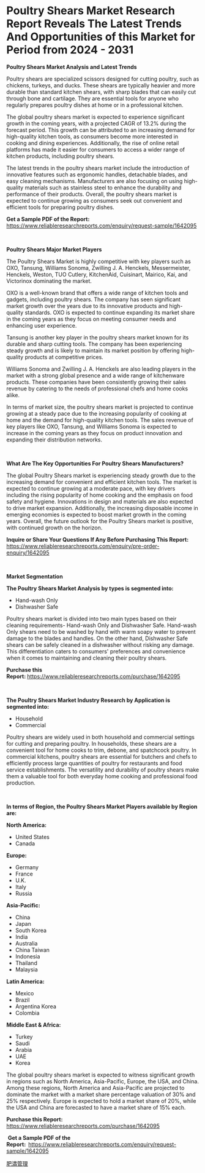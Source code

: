 <p><h1>Poultry Shears Market Research Report Reveals The Latest Trends And Opportunities of this Market for Period from 2024 - 2031</h1></p><p><strong>Poultry Shears Market Analysis and Latest Trends</strong></p>
<p><p>Poultry shears are specialized scissors designed for cutting poultry, such as chickens, turkeys, and ducks. These shears are typically heavier and more durable than standard kitchen shears, with sharp blades that can easily cut through bone and cartilage. They are essential tools for anyone who regularly prepares poultry dishes at home or in a professional kitchen.</p><p>The global poultry shears market is expected to experience significant growth in the coming years, with a projected CAGR of 13.2% during the forecast period. This growth can be attributed to an increasing demand for high-quality kitchen tools, as consumers become more interested in cooking and dining experiences. Additionally, the rise of online retail platforms has made it easier for consumers to access a wider range of kitchen products, including poultry shears.</p><p>The latest trends in the poultry shears market include the introduction of innovative features such as ergonomic handles, detachable blades, and easy cleaning mechanisms. Manufacturers are also focusing on using high-quality materials such as stainless steel to enhance the durability and performance of their products. Overall, the poultry shears market is expected to continue growing as consumers seek out convenient and efficient tools for preparing poultry dishes.</p></p>
<p><strong>Get a Sample PDF of the Report:&nbsp;</strong> <a href="https://www.reliableresearchreports.com/enquiry/request-sample/1642095">https://www.reliableresearchreports.com/enquiry/request-sample/1642095</a></p>
<p>&nbsp;</p>
<p><strong>Poultry Shears Major Market Players</strong></p>
<p><p>The Poultry Shears Market is highly competitive with key players such as OXO, Tansung, Williams Sonoma, Zwilling J. A. Henckels, Messermeister, Henckels, Weston, TUO Cutlery, KitchenAid, Cuisinart, Mairico, Kai, and Victorinox dominating the market.</p><p>OXO is a well-known brand that offers a wide range of kitchen tools and gadgets, including poultry shears. The company has seen significant market growth over the years due to its innovative products and high-quality standards. OXO is expected to continue expanding its market share in the coming years as they focus on meeting consumer needs and enhancing user experience.</p><p>Tansung is another key player in the poultry shears market known for its durable and sharp cutting tools. The company has been experiencing steady growth and is likely to maintain its market position by offering high-quality products at competitive prices.</p><p>Williams Sonoma and Zwilling J. A. Henckels are also leading players in the market with a strong global presence and a wide range of kitchenware products. These companies have been consistently growing their sales revenue by catering to the needs of professional chefs and home cooks alike.</p><p>In terms of market size, the poultry shears market is projected to continue growing at a steady pace due to the increasing popularity of cooking at home and the demand for high-quality kitchen tools. The sales revenue of key players like OXO, Tansung, and Williams Sonoma is expected to increase in the coming years as they focus on product innovation and expanding their distribution networks.</p></p>
<p>&nbsp;</p>
<p><strong>What Are The Key Opportunities For Poultry Shears Manufacturers?</strong></p>
<p><p>The global Poultry Shears market is experiencing steady growth due to the increasing demand for convenient and efficient kitchen tools. The market is expected to continue growing at a moderate pace, with key drivers including the rising popularity of home cooking and the emphasis on food safety and hygiene. Innovations in design and materials are also expected to drive market expansion. Additionally, the increasing disposable income in emerging economies is expected to boost market growth in the coming years. Overall, the future outlook for the Poultry Shears market is positive, with continued growth on the horizon.</p></p>
<p><strong>Inquire or Share Your Questions If Any Before Purchasing This Report:</strong> <a href="https://www.reliableresearchreports.com/enquiry/pre-order-enquiry/1642095">https://www.reliableresearchreports.com/enquiry/pre-order-enquiry/1642095</a></p>
<p>&nbsp;</p>
<p><strong>Market Segmentation</strong></p>
<p><strong>The Poultry Shears Market Analysis by types is segmented into:</strong></p>
<p><ul><li>Hand-wash Only</li><li>Dishwasher Safe</li></ul></p>
<p><p>Poultry shears market is divided into two main types based on their cleaning requirements- Hand-wash Only and Dishwasher Safe. Hand-wash Only shears need to be washed by hand with warm soapy water to prevent damage to the blades and handles. On the other hand, Dishwasher Safe shears can be safely cleaned in a dishwasher without risking any damage. This differentiation caters to consumers' preferences and convenience when it comes to maintaining and cleaning their poultry shears.</p></p>
<p><strong>Purchase this Report:&nbsp;</strong><a href="https://www.reliableresearchreports.com/purchase/1642095">https://www.reliableresearchreports.com/purchase/1642095</a></p>
<p>&nbsp;</p>
<p><strong>The Poultry Shears Market Industry Research by Application is segmented into:</strong></p>
<p><ul><li>Household</li><li>Commercial</li></ul></p>
<p><p>Poultry shears are widely used in both household and commercial settings for cutting and preparing poultry. In households, these shears are a convenient tool for home cooks to trim, debone, and spatchcock poultry. In commercial kitchens, poultry shears are essential for butchers and chefs to efficiently process large quantities of poultry for restaurants and food service establishments. The versatility and durability of poultry shears make them a valuable tool for both everyday home cooking and professional food production.</p></p>
<p>&nbsp;</p>
<p><strong>In terms of Region, the Poultry Shears Market Players available by Region are:</strong></p>
<p>
    <p> <strong> North America: </strong>
        <ul>
            <li>United States</li>
            <li>Canada</li>
        </ul>
        </p> 
    <p> <strong> Europe: </strong>
        <ul>
            <li>Germany</li>
            <li>France</li>
            <li>U.K.</li>
            <li>Italy</li>
            <li>Russia</li>
        </ul>
        </p> 
    <p> <strong> Asia-Pacific: </strong>
        <ul>
            <li>China</li>
            <li>Japan</li>
            <li>South Korea</li>
            <li>India</li>
            <li>Australia</li>
            <li>China Taiwan</li>
            <li>Indonesia</li>
            <li>Thailand</li>
            <li>Malaysia</li>
        </ul>
        </p> 
    <p> <strong> Latin America: </strong>
        <ul>
            <li>Mexico</li>
            <li>Brazil</li>
            <li>Argentina Korea</li>
            <li>Colombia</li>
        </ul>
        </p> 
    <p> <strong> Middle East & Africa: </strong>
        <ul>
            <li>Turkey</li>
            <li>Saudi</li>
            <li>Arabia</li>
            <li>UAE</li>
            <li>Korea</li>
        </ul>
    </p>
    </p>
<p><p>The global poultry shears market is expected to witness significant growth in regions such as North America, Asia-Pacific, Europe, the USA, and China. Among these regions, North America and Asia-Pacific are projected to dominate the market with a market share percentage valuation of 30% and 25% respectively. Europe is expected to hold a market share of 20%, while the USA and China are forecasted to have a market share of 15% each.</p></p>
<p><strong>Purchase this Report: </strong><a href="https://www.reliableresearchreports.com/purchase/1642095">https://www.reliableresearchreports.com/purchase/1642095</a></p>
<p>&nbsp;<strong>Get a Sample PDF of the Report:&nbsp;&nbsp;</strong><a href="https://www.reliableresearchreports.com/enquiry/request-sample/1642095">https://www.reliableresearchreports.com/enquiry/request-sample/1642095</a></p>
<p><strong></strong></p>
<p><p><a href="https://github.com/SarahFahey88/Market-Research-Report-List-1/blob/main/27422436196.md">肥満管理</a></p></p>